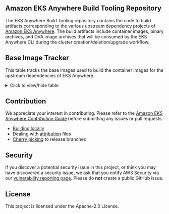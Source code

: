 ## Amazon EKS Anywhere Build Tooling Repository

The EKS Anywhere Build Tooling repository contains the code to build artifacts corresponding to the various upstream dependency projects of [Amazon EKS Anywhere](https://github.com/aws/eks-anywhere). The build artifacts include container images, binary archives, and OVA image archives that will be consumed by the EKS Anywhere CLI during the cluster creation/deletion/upgrade workflow.

## Base Image Tracker

This table tracks the base images used to build the container images for the upstream dependencies of EKS Anywhere.

<details>
<summary>Click to view/hide table</summary>


| Dockerfile | Image Repo | Base image |
| --- | --- | --- |
| [EKS-A tools](https://github.com/aws/eks-anywhere-build-tooling/blob/main/projects/aws/eks-anywhere-build-tooling/docker/linux/Dockerfile) | [EKS-A tools image](https://gallery.ecr.aws/eks-anywhere/cli-tools) | [EKS Distro Minimal Base Docker Client Image](https://gallery.ecr.aws/eks-distro-build-tooling/eks-distro-minimal-base-docker-client) |
| [Bottlerocket bootstrap](https://github.com/aws/eks-anywhere-build-tooling/blob/main/projects/aws/bottlerocket-bootstrap/docker/linux/Dockerfile) | [Bottlerocket bootstrap image](https://gallery.ecr.aws/eks-anywhere/bottlerocket-bootstrap) | [EKS Distro Base Image](https://gallery.ecr.aws/eks-distro-build-tooling/eks-distro-base) |
| [EKS Anywhere cluster controller](https://github.com/aws/eks-anywhere-build-tooling/blob/main/projects/aws/eks-anywhere/docker/linux/eks-anywhere-cluster-controller/Dockerfile) | [EKS Anywhere cluster controller image](https://gallery.ecr.aws/eks-anywhere/cluster-controller) | [EKS Distro Minimal Base Image](https://gallery.ecr.aws/eks-distro-build-tooling/eks-distro-minimal-base) |
| [Kube RBAC Proxy](https://github.com/aws/eks-anywhere-build-tooling/blob/main/projects/brancz/kube-rbac-proxy/docker/linux/Dockerfile) | [Kube RBAC Proxy image](https://gallery.ecr.aws/eks-anywhere/brancz/kube-rbac-proxy) | [EKS Distro Minimal Base Nonroot Image](https://gallery.ecr.aws/eks-distro-build-tooling/eks-distro-minimal-base-nonroot) |
| [Helm controller](https://github.com/aws/eks-anywhere-build-tooling/blob/main/projects/fluxcd/helm-controller/docker/linux/Dockerfile) | [Helm controller image](https://gallery.ecr.aws/eks-anywhere/fluxcd/helm-controller) | [EKS Distro Minimal Base Image](https://gallery.ecr.aws/eks-distro-build-tooling/eks-distro-minimal-base) |
| [Kustomize controller](https://github.com/aws/eks-anywhere-build-tooling/blob/main/projects/fluxcd/kustomize-controller/docker/linux/Dockerfile) | [Kustomize controller image](https://gallery.ecr.aws/eks-anywhere/fluxcd/kustomize-controller) | [EKS Distro Minimal Base Git Image](https://gallery.ecr.aws/eks-distro-build-tooling/eks-distro-minimal-base-git) |
| [Notification controller](https://github.com/aws/eks-anywhere-build-tooling/blob/main/projects/fluxcd/notification-controller/docker/linux/Dockerfile) | [Notification controller image](https://gallery.ecr.aws/eks-anywhere/fluxcd/notification-controller) | [EKS Distro Minimal Base Image](https://gallery.ecr.aws/eks-distro-build-tooling/eks-distro-minimal-base) |
| [Source controller](https://github.com/aws/eks-anywhere-build-tooling/blob/main/projects/fluxcd/source-controller/docker/linux/Dockerfile) | [Source controller image](https://gallery.ecr.aws/eks-anywhere/fluxcd/source-controller) | [EKS Distro Minimal Base Git Image](https://gallery.ecr.aws/eks-distro-build-tooling/eks-distro-minimal-base-git) |
| [Certmanager Acmesolver](https://github.com/aws/eks-anywhere-build-tooling/blob/main/projects/cert-manager/cert-manager/docker/linux/cert-manager-acmesolver/Dockerfile) | [Certmanager Acmesolver image](https://gallery.ecr.aws/eks-anywhere/cert-manager/cert-manager-acmesolver) | [EKS Distro Minimal Base Image](https://gallery.ecr.aws/eks-distro-build-tooling/eks-distro-minimal-base) |
| [Certmanager CA injector](https://github.com/aws/eks-anywhere-build-tooling/blob/main/projects/cert-manager/cert-manager/docker/linux/cert-manager-cainjector/Dockerfile) | [Certmanager CA Injector image](https://gallery.ecr.aws/eks-anywhere/cert-manager/cert-manager-cainjector) | [EKS Distro Minimal Base Image](https://gallery.ecr.aws/eks-distro-build-tooling/eks-distro-minimal-base) |
| [Certmanager Controller](https://github.com/aws/eks-anywhere-build-tooling/blob/main/projects/cert-manager/cert-manager/docker/linux/cert-manager-controller/Dockerfile) | [Certmanager Controller image](https://gallery.ecr.aws/eks-anywhere/cert-manager/cert-manager-controller) | [EKS Distro Minimal Base Image](https://gallery.ecr.aws/eks-distro-build-tooling/eks-distro-minimal-base) |
| [Certmanager Webhook](https://github.com/aws/eks-anywhere-build-tooling/blob/main/projects/cert-manager/cert-manager/docker/linux/cert-manager-webhook/Dockerfile) | [Certmanager Webhook image](https://gallery.ecr.aws/eks-anywhere/cert-manager/cert-manager-webhook) | [EKS Distro Minimal Base Image](https://gallery.ecr.aws/eks-distro-build-tooling/eks-distro-minimal-base) |
| [vSphere Cloud Provider](https://github.com/aws/eks-anywhere-build-tooling/blob/main/projects/kubernetes/cloud-provider-vsphere/docker/linux/Dockerfile) | [vSphere Cloud Provider image](https://gallery.ecr.aws/eks-anywhere/kubernetes/cloud-provider-vsphere/cpi/manager) | [EKS Distro Minimal Base Image](https://gallery.ecr.aws/eks-distro-build-tooling/eks-distro-minimal-base) |
| [Cluster API controller](https://github.com/aws/eks-anywhere-build-tooling/blob/main/projects/kubernetes-sigs/cluster-api/docker/linux/cluster-api-controller/Dockerfile) | [Cluster API controller image](https://gallery.ecr.aws/eks-anywhere/kubernetes-sigs/cluster-api/cluster-api-controller) | [EKS Distro Minimal Base Nonroot Image](https://gallery.ecr.aws/eks-distro-build-tooling/eks-distro-minimal-base-nonroot) |
| [Kubeadm bootstrap controller](https://github.com/aws/eks-anywhere-build-tooling/blob/main/projects/kubernetes-sigs/cluster-api/docker/linux/kubeadm-bootstrap-controller/Dockerfile) | [Kubeadm bootstrap controller image](https://gallery.ecr.aws/eks-anywhere/kubernetes-sigs/cluster-api/kubeadm-bootstrap-controller) | [EKS Distro Minimal Base Nonroot Image](https://gallery.ecr.aws/eks-distro-build-tooling/eks-distro-minimal-base-nonroot) |
| [Kubeadm controlplane controller](https://github.com/aws/eks-anywhere-build-tooling/blob/main/projects/kubernetes-sigs/cluster-api/docker/linux/kubeadm-control-plane-controller/Dockerfile) | [Kubeadm controlplane controller image](https://gallery.ecr.aws/eks-anywhere/kubernetes-sigs/cluster-api/kubeadm-control-plane-controller) | [EKS Distro Minimal Base Nonroot Image](https://gallery.ecr.aws/eks-distro-build-tooling/eks-distro-minimal-base-nonroot) |
| [Cluster API Docker controller](https://github.com/aws/eks-anywhere-build-tooling/blob/main/projects/kubernetes-sigs/cluster-api/docker/linux/cluster-api-docker-controller/Dockerfile) | [Cluster API Docker controller image](https://gallery.ecr.aws/eks-anywhere/kubernetes-sigs/cluster-api/cluster-api-docker-controller) | [EKS Distro Minimal Base Docker Client Image](https://gallery.ecr.aws/eks-distro-build-tooling/eks-distro-minimal-base-docker-client) |
| [Cluster API vSphere controller](https://github.com/aws/eks-anywhere-build-tooling/blob/main/projects/kubernetes-sigs/cluster-api-provider-vsphere/docker/linux/cluster-api-vsphere-controller/Dockerfile) | [Cluster API vSphere controller image](https://gallery.ecr.aws/eks-anywhere/kubernetes-sigs/cluster-api-provider-vsphere/release/manager) | [EKS Distro Minimal Base Nonroot Image](https://gallery.ecr.aws/eks-distro-build-tooling/eks-distro-minimal-base-nonroot) |
| [Kind node](https://github.com/aws/eks-anywhere-build-tooling/blob/main/projects/kubernetes-sigs/kind/images/node/Dockerfile.squash) | [Kind node image](https://gallery.ecr.aws/eks-anywhere/kubernetes-sigs/kind/node) | [EKS Distro Base Image](https://gallery.ecr.aws/eks-distro-build-tooling/eks-distro-base) |
| [Kindnetd](https://github.com/aws/eks-anywhere-build-tooling/blob/main/projects/kubernetes-sigs/kind/images/kindnetd/Dockerfile) | [Kindnetd image](https://gallery.ecr.aws/eks-anywhere/kubernetes-sigs/kind/kindnetd) | [EKS Distro Minimal Base Iptables Image](https://gallery.ecr.aws/eks-distro-build-tooling/eks-distro-minimal-base-iptables) |
| [vSphere CSI driver](https://github.com/aws/eks-anywhere-build-tooling/blob/main/projects/kubernetes-sigs/vsphere-csi-driver/docker/linux/csi-driver/Dockerfile) | [vSphere CSI driver image](https://gallery.ecr.aws/eks-anywhere/kubernetes-sigs/vsphere-csi-driver/csi/driver) | [EKS Distro Minimal Base CSI Image](https://gallery.ecr.aws/eks-distro-build-tooling/eks-distro-minimal-base-csi) |
| [vSphere CSI syncer](https://github.com/aws/eks-anywhere-build-tooling/blob/main/projects/kubernetes-sigs/vsphere-csi-driver/docker/linux/csi-syncer/Dockerfile) | [vSphere CSI syncer image](https://gallery.ecr.aws/eks-anywhere/kubernetes-sigs/vsphere-csi-driver/csi/syncer) | [EKS Distro Minimal Base CSI Image](https://gallery.ecr.aws/eks-distro-build-tooling/eks-distro-minimal-base-csi) |
| [Etcdadm bootstrap provider](https://github.com/aws/eks-anywhere-build-tooling/blob/main/projects/aws/etcdadm-bootstrap-provider/docker/linux/Dockerfile) | [Etcdadm bootstrap provider image](https://gallery.ecr.aws/eks-anywhere/aws/etcdadm-bootstrap-provider) | [EKS Distro Minimal Base Image](https://gallery.ecr.aws/eks-distro-build-tooling/eks-distro-minimal-base) |
| [Etcdadm controller](https://github.com/aws/eks-anywhere-build-tooling/blob/main/projects/aws/etcdadm-controller/docker/linux/Dockerfile) | [Etcdadm controller image](https://gallery.ecr.aws/eks-anywhere/aws/etcdadm-controller) | [EKS Distro Minimal Base Image](https://gallery.ecr.aws/eks-distro-build-tooling/eks-distro-minimal-base) |
| [Kube VIP](https://github.com/aws/eks-anywhere-build-tooling/blob/main/projects/plunder-app/kube-vip/docker/linux/Dockerfile) | [Kube VIP image](https://gallery.ecr.aws/eks-anywhere/plunder-app/kube-vip) | [EKS Distro Minimal Base Image](https://gallery.ecr.aws/eks-distro-build-tooling/eks-distro-minimal-base) |
| [Local path provisioner](https://github.com/aws/eks-anywhere-build-tooling/blob/main/projects/rancher/local-path-provisioner/docker/linux/Dockerfile) | [Local path provisioner image](https://gallery.ecr.aws/eks-anywhere/rancher/local-path-provisioner) | [EKS Distro Minimal Base Image](https://gallery.ecr.aws/eks-distro-build-tooling/eks-distro-minimal-base) |

</details>

## Contribution

We appreciate your interest in contributing. Please refer to the [Amazon EKS Anywhere Contribution Guide](https://github.com/aws/eks-anywhere/blob/main/CONTRIBUTING.md) before submitting any issues or pull requests.

- [Building locally](./docs/development/building-locally.md)
- Dealing with [attribution](./docs/development/attribution-files.md) files
- [Cherry picking](./docs/development/cherry-picks.md) to release branches

## Security

If you discover a potential security issue in this project, or think you may
have discovered a security issue, we ask that you notify AWS Security via our
[vulnerability reporting
page](http://aws.amazon.com/security/vulnerability-reporting/). Please do
**not** create a public GitHub issue.

## License

This project is licensed under the Apache-2.0 License.

